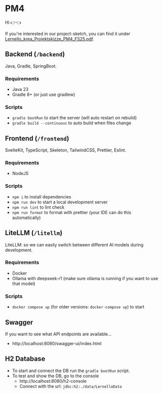 # PM4

Hi 👉👈

If you're interested in our project-sketch, you can find it under [Lernello_krea_Projektskizze_PM4_FS25.pdf](documentation/Lernello_krea_Projektskizze_PM4_FS25.pdf).

## Backend (`/backend`)

Java, Gradle, SpringBoot.

### Requirements

- Java 23
- Gradle 8+ (or just use gradlew)

### Scripts

- `gradle bootRun` to start the server (will auto restart on rebuild)
- `gradle build --continuous` to auto build when files change

## Frontend (`/frontend`)

SvelteKit, TypeScript, Skeleton, TailwindCSS, Prettier, Eslint.

### Requirements

- NodeJS

### Scripts

- `npm i` to install dependencies
- `npm run dev` to start a local development server
- `npm run lint` to lint check
- `npm run format` to format with prettier (your IDE can do this automatically)

## LiteLLM (`/litellm`)

LiteLLM: so we can easily switch between different AI models during development.

### Requirements

- Docker
- Ollama with deepseek-r1 (make sure ollama is running if you want to use that model)

### Scripts

- `docker compose up` (for older versions: `docker-compose up`) to start

## Swagger

If you want to see what API endpoints are available...

- http://localhost:8080/swagger-ui/index.html

## H2 Database

- To start and connect the DB run the `gradle bootRun` script.
- To test and show the DB, go to the console
  - http://localhost:8080/h2-console
  - Connect with the url: `jdbc:h2:./data/LernelloData`
